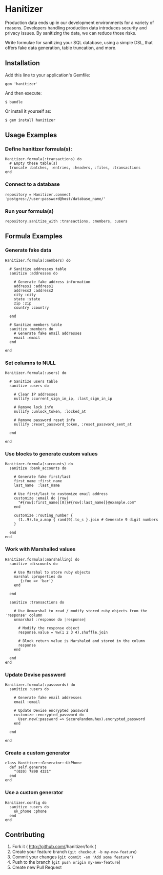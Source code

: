 # Hanitizer

Production data ends up in our development environments for a variety of reasons. Developers handling production data introduces security and privacy issues. By sanitizing the data, we can reduce those risks.

Write formulae for sanitizing your SQL database, using a simple DSL, that offers fake data generation, table truncation, and more. 
 
## Installation

Add this line to your application's Gemfile:

    gem 'hanitizer'

And then execute:

    $ bundle

Or install it yourself as:

    $ gem install hanitizer

## Usage Examples

### Define hanitizer formula(s): 

    Hanitizer.formula(:transactions) do
      # Empty these table(s)
      truncate :batches, :entries, :headers, :files, :transactions
    end
    
### Connect to a database

    repository = Hanitizer.connect 'postgres://user:password@host/database_name/'

### Run your formula(s)

    repository.sanitize_with :transactions, :members, :users

## Formula Examples

### Generate fake data

    Hanitizer.formula(:members) do
    
      # Sanitize addresses table
      sanitize :addresses do
      
        # Generate fake address information
        address1 :address1
        address2 :address2
        city :city
        state :state
        zip :zip
        country :country
        
      end

      # Sanitize members table
      sanitize :members do
        # Generate fake email addresses
        email :email
      end
      
    end

### Set columns to NULL
      
    Hanitizer.formula(:users) do
    
      # Sanitize users table
      sanitize :users do
      
        # Clear IP addresses
        nullify :current_sign_in_ip, :last_sign_in_ip
    
        # Remove lock info
        nullify :unlock_token, :locked_at
    
        # Remove password reset info
        nullify :reset_password_token, :reset_password_sent_at
        
      end
      
    end
    
### Use blocks to generate custom values
 
    Hanitizer.formula(:accounts) do
      sanitize :bank_accounts do
        
        # Generate fake first/last
        first_name :first_name
        last_name  :last_name
        
        # Use first/last to customize email address
        customize :email do |row|
          "#{row[:first_name][0]}#{row[:last_name]}@example.com"
        end

        customize :routing_number {
          (1..9).to_a.map { rand(9).to_s }.join # Generate 9 digit numbers
        }
        
      end
    end
            
            
### Work with Marshalled values 
    
    Hanitizer.formula(:marshalling) do
      sanitize :discounts do
      
        # Use Marshal to store ruby objects
        marshal :properties do
           {:foo => 'bar'}
        end
        
      end
      
      sanitize :transactions do
        
        # Use Unmarshal to read / modify stored ruby objects from the 'response' column
        unmarshal :response do |response|
        
          # Modify the response object
          response.value = %w(1 2 3 4).shuffle.join
          
          # Block return value is Marshaled and stored in the column
          response
        end
        
      end
    end
    
### Update Devise password

    Hanitizer.formula(:passwords) do
      sanitize :users do
      
        # Generate fake email addresses
        email :email
        
        # Update Devise encrypted password
        customize :encrypted_password do
          User.new(:password => SecureRandom.hex).encrypted_password
        end
        
      end
      
    end
    
### Create a custom generator

    class Hanitizer::Generator::UkPhone
      def self.generate
        "(020) 7890 4321"
      end
    end

### Use a custom generator

    Hanitizer.config do
      sanitize :users do
        uk_phone :phone
      end
    end


## Contributing

1. Fork it ( http://github.com/<my-github-username>/hanitizer/fork )
2. Create your feature branch (`git checkout -b my-new-feature`)
3. Commit your changes (`git commit -am 'Add some feature'`)
4. Push to the branch (`git push origin my-new-feature`)
5. Create new Pull Request
